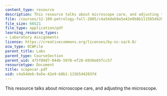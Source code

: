 ```yaml
---
content_type: resource
description: This resource talks about microscope care, and adjusting the microscope.
file: /courses/12-109-petrology-fall-2005/c4a54deb9a5e42e9b8b111565d4203fd_scopecar.pdf
file_size: 66521
file_type: application/pdf
learning_resource_types:
- Laboratory Assignments
license: https://creativecommons.org/licenses/by-nc-sa/4.0/
ocw_type: OCWFile
parent_title: Labs
parent_type: CourseSection
parent_uid: 475f89d7-044b-5978-ef28-6936e65fcc57
resourcetype: Document
title: scopecar.pdf
uid: c4a54deb-9a5e-42e9-b8b1-11565d4203fd
---
```

This resource talks about microscope care, and adjusting the microscope.